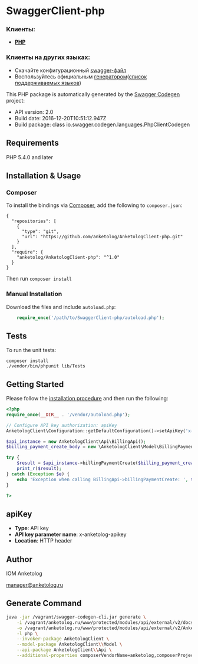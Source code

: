 # SwaggerClient-php

### Клиенты:  
* [**PHP**](https://github.com/anketolog/AnketologClient-php)  

### Клиенты на других языках:  
* Скачайте конфигурационный [swagger-файл](https://anketolog.ru/api/external/v2/docs/Anketolog.yaml) 
* Воспользуйтесь официальным [генератором](http://swagger.io/swagger-codegen/)([список поддерживаемых языков](https://github.com/swagger-api/swagger-codegen#api-clients))

This PHP package is automatically generated by the [Swagger Codegen](https://github.com/swagger-api/swagger-codegen) project:

- API version: 2.0
- Build date: 2016-12-20T10:51:12.947Z
- Build package: class io.swagger.codegen.languages.PhpClientCodegen

## Requirements

PHP 5.4.0 and later

## Installation & Usage
### Composer

To install the bindings via [Composer](http://getcomposer.org/), add the following to `composer.json`:

```
{
  "repositories": [
    {
      "type": "git",
      "url": "https://github.com/anketolog/AnketologClient-php.git"
    }
  ],
  "require": {
    "anketolog/AnketologClient-php": "^1.0"
  }
}
```

Then run `composer install`

### Manual Installation

Download the files and include `autoload.php`:

```php
    require_once('/path/to/SwaggerClient-php/autoload.php');
```

## Tests

To run the unit tests:

```
composer install
./vendor/bin/phpunit lib/Tests
```

## Getting Started

Please follow the [installation procedure](#installation--usage) and then run the following:

```php
<?php
require_once(__DIR__ . '/vendor/autoload.php');

// Configure API key authorization: apiKey
AnketologClient\Configuration::getDefaultConfiguration()->setApiKey('x-anketolog-apikey', 'YOUR_API_KEY');

$api_instance = new AnketologClient\Api\BillingApi();
$billing_payment_create_body = new \AnketologClient\Model\BillingPaymentCreateBody(); // \AnketologClient\Model\BillingPaymentCreateBody | 

try {
    $result = $api_instance->billingPaymentCreate($billing_payment_create_body);
    print_r($result);
} catch (Exception $e) {
    echo 'Exception when calling BillingApi->billingPaymentCreate: ', $e->getMessage(), PHP_EOL;
}

?>
```

## apiKey

- **Type**: API key
- **API key parameter name**: x-anketolog-apikey
- **Location**: HTTP header


## Author

IOM Anketolog 

manager@anketolog.ru

## Generate Command

```bash
java -jar /vagrant/swagger-codegen-cli.jar generate \
    -i /vagrant/anketolog.ru/www/protected/modules/api/external/v2/docs/anketolog.yaml \
    -o /vagrant/anketolog.ru/www/protected/modules/api/external/v2/AnketologClient-php \
    -l php \
    --invoker-package AnketologClient \
    --model-package AnketologClient\\Model \
    --api-package AnketologClient\\Api \
    --additional-properties composerVendorName=anketolog,composerProjectName=AnketologClient-php
```